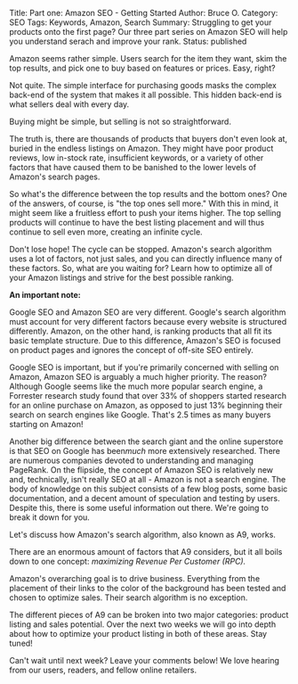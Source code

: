 Title: Part one: Amazon SEO - Getting Started
Author: Bruce O.
Category: SEO
Tags: Keywords, Amazon, Search
Summary: Struggling to get your products onto the first page? Our three part series on Amazon SEO will help you understand serach and improve your rank.
Status: published

Amazon seems rather simple. Users search for the item they want, skim the top results, and pick one to buy based on features or prices. Easy, right?

Not quite. The simple interface for purchasing goods masks the complex back-end of the system that makes it all possible. This hidden back-end is what sellers deal with every day.  

Buying might be simple, but selling is not so straightforward. 

The truth is, there are thousands of products that buyers don't even look at, buried in the endless listings on Amazon. They might have poor product reviews, low in-stock rate, insufficient keywords, or a variety of other factors that have caused them to be banished to the lower levels of Amazon's search pages. 
 
So what's the difference between the top results and the bottom ones? One of the answers, of course, is "the top ones sell more." With this in mind, it might seem like a fruitless effort to push your items higher. The top selling products will continue to have the best listing placement and will thus continue to sell even more, creating an infinite cycle. 

Don't lose hope! The cycle can be stopped. Amazon's search algorithm uses a lot of factors, not just sales, and you can directly influence many of these factors. So, what are you waiting for? Learn how to optimize all of your Amazon listings and strive for the best possible ranking. 

**An important note:** 

Google SEO and Amazon SEO are very different. Google's search algorithm must account for very different factors because every website is structured differently. Amazon, on the other hand, is ranking products that all fit its basic template structure. Due to this difference, Amazon's SEO is focused on product pages and ignores the concept of off-site SEO entirely. 

Google SEO is important, but if you're primarily concerned with selling on Amazon, Amazon SEO is arguably a much higher priority. The reason? Although Google seems like the much more popular search engine, a Forrester research study found that over 33% of shoppers started research for an online purchase on Amazon, as opposed to just 13% beginning their search on search engines like Google. That's 2.5 times as many buyers starting on Amazon! 

Another big difference between the search giant and the online superstore is that SEO on Google has been*much* more extensively researched. There are numerous companies devoted to understanding and managing PageRank. On the flipside, the concept of Amazon SEO is relatively new and, technically, isn't really SEO at all - Amazon is not a search engine. The body of knowledge on this subject consists of a few blog posts, some basic documentation, and a decent amount of speculation and testing by users. Despite this, there is some useful information out there. We're going to break it down for you. 

Let's discuss how Amazon's search algorithm, also known as A9, works.

There are an enormous amount of factors that A9 considers, but it all boils down to one concept: *maximizing Revenue Per Customer (RPC).* 

Amazon's overarching goal is to drive business. Everything from the placement of their links to the color of the background has been tested and chosen to optimize sales. Their search algorithm is no exception.

The different pieces of A9 can be broken into two major categories: product listing and sales potential. Over the next two weeks we will go into depth about how to optimize your product listing in both of these areas. Stay tuned!

Can't wait until next week? Leave your comments below! We love hearing from our users, readers, and fellow online retailers.

<!--*Update:* [Part 2](https://efficientera.com/blog/2015/09/part-two-amazon-seo-product-listing.html) is here! Find out how to create a product listing that is sure to rank highly. -->

<!--*Update:* [Part 2](https://efficientera.com/blog/2015/09/part-two-amazon-seo-product-listing.html) and [Part 3](https://efficientera.com/blog/2015/09/part-three-amazon-seo-sales-potential.html) are here! Find out how to create a product listing that is sure to rank highly. -->
